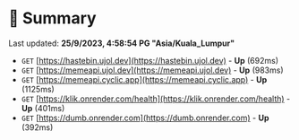 # 📖 Summary
Last updated: **25/9/2023, 4:58:54 PG "Asia/Kuala_Lumpur"**

- `GET` [https://hastebin.ujol.dev](https://hastebin.ujol.dev) - **Up** (692ms)
- `GET` [https://memeapi.ujol.dev](https://memeapi.ujol.dev) - **Up** (983ms)
- `GET` [https://memeapi.cyclic.app](https://memeapi.cyclic.app) - **Up** (1125ms)
- `GET` [https://klik.onrender.com/health](https://klik.onrender.com/health) - **Up** (401ms)
- `GET` [https://dumb.onrender.com](https://dumb.onrender.com) - **Up** (392ms)
